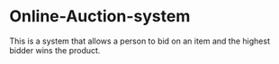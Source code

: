 # Online-Auction-system
  This is a system that allows a person to bid on an item and the highest bidder wins the product.
